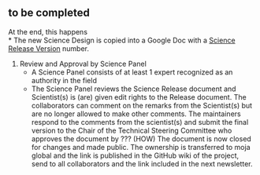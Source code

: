 ## to be completed
    
At the end, this happens    
    * The new Science Design is copied into a Google Doc with a [Science Release Version](https://github.com/moja-global/.github/blob/master/Contributing/How-to-Use-moja-global-Versioning.md) number. 
1. Review and Approval by Science Panel
    * A Science Panel consists of at least 1 expert recognized as an authority in the field
    * The Science Panel reviews the Science Release document and   Scientist(s) is (are) given edit rights to the Release document. The collaborators can comment on the remarks from the Scientist(s) but are no longer allowed to make other comments. 
The maintainers respond to the comments from the scientist(s) and submit the final version to the Chair of the Technical Steering Committee who approves the document by ??? (HOW)
The document is now closed for changes and made public. The ownership is transferred to moja global and the link is published in the GitHub wiki of the project, send to all collaborators and the link included in the next newsletter.
